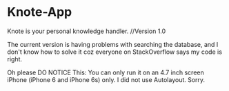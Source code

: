 # Knote-App
Knote is your personal knowledge handler.
//Version 1.0

The current version is having problems with searching the database, and I don't know how to solve it coz everyone on StackOverflow says my code is right.

Oh please DO NOTICE This:
You can only run it on an 4.7 inch screen iPhone (iPhone 6 and iPhone 6s) only.
I did not use Autolayout. Sorry.
